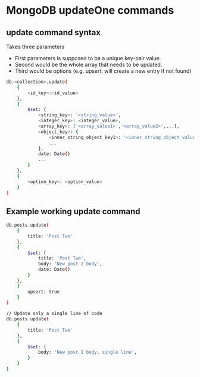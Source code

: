 # MongoDB updateOne commands

## update command syntax
Takes three parameters
- First parameters is supposed to ba a unique key-pair value. 
- Second would be the whole array that needs to be updated.
- Third would be options (e.g. upsert: will create a new entry if not found)
```bash
db.<collection>.update(
	{ 
		<id_key>:<id_value> 
	},
	{
		$set: {
			<string_key>: '<string_value>',
			<integer_key>: <integer_value>,
			<array_key>: ['<array_value1>','<array_value2>',...],
			<object_key>: {
				<inner_string_object_key1>: '<inner_string_object_value>',
				...
			},
			date: Date()
			...
		}
	},
	{
		<option_key>: <option_value>
	}
)
```

## Example working update command
```bash
db.posts.update(
	{
		title: 'Post Two'
	},
	{
		$set: {
			title: 'Post Two',
			body: 'New post 2 body',
			date: Date()
		}
	},
	{
		upsert: true
	}
)

// Update only a single line of code
db.posts.update(
	{
		title: 'Post Two'
	},
	{
		$set: {
			body: 'New post 2 body, single line',
		}
	}
)
```
